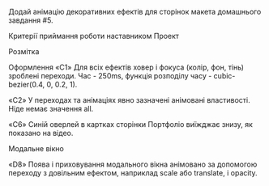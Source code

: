 <!-- Створи репозиторій goit-markup-hw-05. -->
<!-- Склонуй створений репозиторій і скопіюй в нього файли попередньої роботи. -->
Додай анімацію декоративних ефектів для сторінок макета домашнього завдання #5.
<!-- Налаштуй GitHub Pages і додай посилання на живу сторінку в шапку GitHub-репозиторія. -->
Критерії приймання роботи наставником
Проект
<!-- «A1» Всі стилі написані в одному файлі styles.css, який знаходиться в папці css. -->

<!-- «A2» Вихідний код відформатований за допомогою Prettier. -->

<!-- «A3» Всі зображення та текстовий контент взяті з макета. -->

<!-- «A4» На всіх HTML-сторінках підключений нормалізатор стилів modern-normalize. -->

<!-- «A5» Код написаний з дотриманням настанови. -->

<!-- «A6» Скрипт модального вікна підключений в HTML окремим файлом modal.js. -->

Розмітка
<!-- «B1» Виконана HTML-розмітка всіх елементів макету. -->

<!-- «B2» Теги використані відповідно до їх семантичного змісту. -->

Оформлення
«C1» Для всіх ефектів ховер і фокуса (колір, фон, тінь) зроблені переходи. Час - 250ms, функція розподілу часу - cubic-bezier(0.4, 0, 0.2, 1).

«C2» У переходах та анімаціях явно зазначені анімовані властивості. Ніде немає значення all.

<!-- «C3» В секції Чим ми займаємось текст з фоном спозиційований поверх зображення. -->

<!-- «C4» В головній навігації, за допомогою псевдоелемента ::after, зроблено підкреслення посилання поточної сторінки (на якій зараз знаходиться користувач). -->

<!-- «C5» Синій оверлей з текстом на картках сторінки Портфоліо з'являється при ховері в будь-якому місці картки. -->

«C6» Синій оверлей в картках сторінки Портфоліо виїжджає знизу, як показано на відео.

<!-- «C7» У псевдоелементів відсутній текстовий контент у властивості content. Вони використані виключно для декоративного оформлення. -->

Модальне вікно
<!-- «D1» Виконана розмітка і оформлення «бекдропа» (темного напівпрозорого фону) модального вікна. -->

<!-- «D2» «Бекдроп» заповнює 100% висоти і ширини в'юпорту браузера і фіксований в ньому. -->

<!-- «D3» Виконана розмітка і оформлення модального вікна. -->

<!-- «D4» Модальне вікно вертикально і горизонтально спозиційоване посередині бекдропа. -->

<!-- «D5» Виконана розмітка і оформлення кнопки закриття модального вікна у верхньому правому куті. -->

<!-- «D6» Спочатку модальне вікно і бекдроп приховані за допомогою класу is-hidden на бекдропі, в селекторі якого використовуються властивості visibility, opacity і pointer-events. -->

<!-- «D7» Якщо прибрати з бекдропа клас is-hidden - з'являється бекдроп і модальне вікно. -->

«D8» Поява і приховування модального вікна анімовано за допомогою переходу з довільним ефектом, наприклад scale або translate, і opacity.